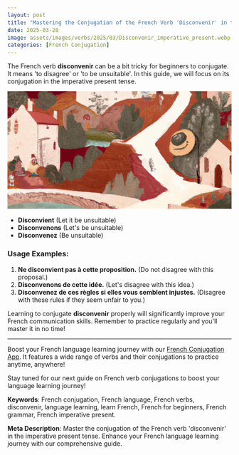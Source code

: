 ```yaml
---
layout: post
title: "Mastering the Conjugation of the French Verb 'Disconvenir' in the Imperative Present"
date: 2025-03-28
image: assets/images/verbs/2025/03/Disconvenir_imperative_present.webp
categories: [French Conjugation]
---
```


The French verb **disconvenir** can be a bit tricky for beginners to conjugate. It means 'to disagree' or 'to be unsuitable'. In this guide, we will focus on its conjugation in the imperative present tense. 

![Disconvenir Conjugation](/assets/images/verbs/2025/03/Disconvenir_imperative_present.webp)

- **Disconvient** (Let it be unsuitable)
- **Disconvenons** (Let's be unsuitable)
- **Disconvenez** (Be unsuitable)

### Usage Examples:

1. **Ne disconvient pas à cette proposition.** (Do not disagree with this proposal.)
2. **Disconvenons de cette idée.** (Let's disagree with this idea.)
3. **Disconvenez de ces règles si elles vous semblent injustes.** (Disagree with these rules if they seem unfair to you.)

Learning to conjugate **disconvenir** properly will significantly improve your French communication skills. Remember to practice regularly and you'll master it in no time!

---

Boost your French language learning journey with our [French Conjugation App]({{site.appStore.url}}). It features a wide range of verbs and their conjugations to practice anytime, anywhere!

Stay tuned for our next guide on French verb conjugations to boost your language learning journey!

**Keywords**: French conjugation, French language, French verbs, disconvenir, language learning, learn French, French for beginners, French grammar, French imperative present.

**Meta Description**: Master the conjugation of the French verb 'disconvenir' in the imperative present tense. Enhance your French language learning journey with our comprehensive guide.